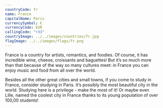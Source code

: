 ```yaml
---
countryCode: fr
name: France
capitalName: Paris
currencySymbol: €
currencyCode: EUR
callingCode: "+33"
countryImage: ../../images/countries/fr.jpg
flagImage: ../../images/flags/fr.png
---
```


France is a country for artists, romantics, and foodies. Of course, it has incredible wine, cheese, croissants and baguettes! But it’s so much more than that because of the way so many cultures meet: in France you can enjoy music and food from all over the world.

Besides all the other great cities and small towns, if you come to study in France, consider studying in Paris. It’s possibly the most beautiful city in the world. Studying here is a privilege - make the most of it! Or maybe even Lille, named the coolest city in France thanks to its young population of over 100,00 students!
